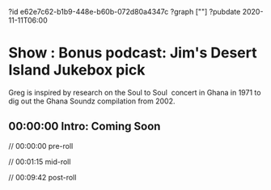 ?id e62e7c62-b1b9-448e-b60b-072d80a4347c
?graph [""]
?pubdate 2020-11-11T06:00

# Show : Bonus podcast: Jim's Desert Island Jukebox pick

Greg is inspired by research on the Soul to Soul  concert in Ghana in 1971 to dig out the Ghana Soundz compilation from 2002.

## 00:00:00 Intro: Coming Soon

// 00:00:00 pre-roll

// 00:01:15 mid-roll

// 00:09:42 post-roll
